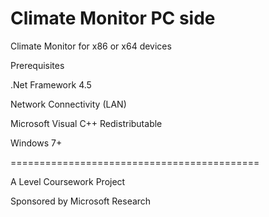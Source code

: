 Climate Monitor PC side
================
Climate Monitor for x86 or x64 devices

Prerequisites

.Net Framework 4.5

Network Connectivity (LAN)

Microsoft Visual C++ Redistributable

Windows 7+

===========================================

A Level Coursework Project

Sponsored by Microsoft Research
